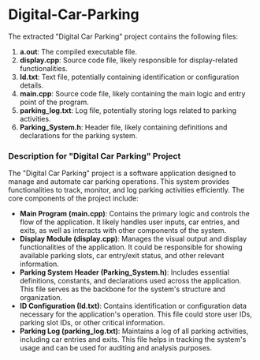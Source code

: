 # Digital-Car-Parking
The extracted "Digital Car Parking" project contains the following files:
1. **a.out**: The compiled executable file.
2. **display.cpp**: Source code file, likely responsible for display-related functionalities.
3. **Id.txt**: Text file, potentially containing identification or configuration details.
4. **main.cpp**: Source code file, likely containing the main logic and entry point of the program.
5. **parking_log.txt**: Log file, potentially storing logs related to parking activities.
6. **Parking_System.h**: Header file, likely containing definitions and declarations for the parking system.
### Description for "Digital Car Parking" Project
The "Digital Car Parking" project is a software application designed to manage and automate car parking operations. This system provides functionalities to track, monitor, and log parking activities efficiently. The core components of the project include:

- **Main Program (main.cpp)**: Contains the primary logic and controls the flow of the application. It likely handles user inputs, car entries, and exits, as well as interacts with other components of the system.
- **Display Module (display.cpp)**: Manages the visual output and display functionalities of the application. It could be responsible for showing available parking slots, car entry/exit status, and other relevant information.
- **Parking System Header (Parking_System.h)**: Includes essential definitions, constants, and declarations used across the application. This file serves as the backbone for the system's structure and organization.
- **ID Configuration (Id.txt)**: Contains identification or configuration data necessary for the application's operation. This file could store user IDs, parking slot IDs, or other critical information.
- **Parking Log (parking_log.txt)**: Maintains a log of all parking activities, including car entries and exits. This file helps in tracking the system's usage and can be used for auditing and analysis purposes.
